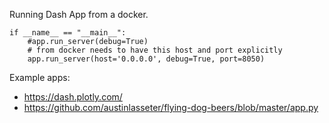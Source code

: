 Running Dash App from a docker.

```
if __name__ == "__main__":
    #app.run_server(debug=True)
    # from docker needs to have this host and port explicitly
    app.run_server(host='0.0.0.0', debug=True, port=8050)
```

Example apps:
- https://dash.plotly.com/
- https://github.com/austinlasseter/flying-dog-beers/blob/master/app.py